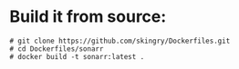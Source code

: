 # Build it from source:

```
# git clone https://github.com/skingry/Dockerfiles.git
# cd Dockerfiles/sonarr
# docker build -t sonarr:latest .
```


